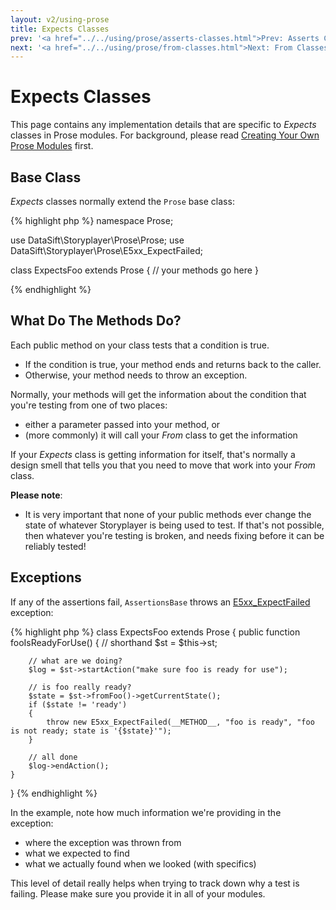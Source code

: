 ```yaml
---
layout: v2/using-prose
title: Expects Classes
prev: '<a href="../../using/prose/asserts-classes.html">Prev: Asserts Classes</a>'
next: '<a href="../../using/prose/from-classes.html">Next: From Classes</a>'
---
```


# Expects Classes

This page contains any implementation details that are specific to _Expects_ classes in Prose modules.  For background, please read [Creating Your Own Prose Modules](creating-prose-modules.html) first.

## Base Class

_Expects_ classes normally extend the `Prose` base class:

{% highlight php %}
namespace Prose;

use DataSift\Storyplayer\Prose\Prose;
use DataSift\Storyplayer\Prose\E5xx_ExpectFailed;

class ExpectsFoo extends Prose
{
	// your methods go here
}

{% endhighlight %}

## What Do The Methods Do?

Each public method on your class tests that a condition is true.

* If the condition is true, your method ends and returns back to the caller.
* Otherwise, your method needs to throw an exception.

Normally, your methods will get the information about the condition that you're testing from one of two places:

* either a parameter passed into your method, or
* (more commonly) it will call your _From_ class to get the information

If your _Expects_ class is getting information for itself, that's normally a design smell that tells you that you need to move that work into your _From_ class.

__Please note__:

* It is very important that none of your public methods ever change the state of whatever Storyplayer is being used to test.  If that's not possible, then whatever you're testing is broken, and needs fixing before it can be reliably tested!

## Exceptions

If any of the assertions fail, `AssertionsBase` throws an [E5xx_ExpectFailed](exceptions.html#E5xx_ExpectFailed) exception:

{% highlight php %}
class ExpectsFoo extends Prose
{
	public function fooIsReadyForUse()
	{
		// shorthand
		$st = $this->st;

		// what are we doing?
		$log = $st->startAction("make sure foo is ready for use");

		// is foo really ready?
		$state = $st->fromFoo()->getCurrentState();
		if ($state != 'ready')
		{
			throw new E5xx_ExpectFailed(__METHOD__, "foo is ready", "foo is not ready; state is '{$state}'");
		}

		// all done
		$log->endAction();
	}
}
{% endhighlight %}

In the example, note how much information we're providing in the exception:

* where the exception was thrown from
* what we expected to find
* what we actually found when we looked (with specifics)

This level of detail really helps when trying to track down why a test is failing.  Please make sure you provide it in all of your modules.
